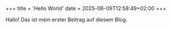 +++
title = 'Hello World'
date = 2025-06-09T12:58:49+02:00
+++

Hallo! Das ist mein erster Beitrag auf diesem Blog. 